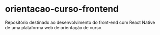 # orientacao-curso-frontend
Repositório destinado ao desenvolvimento do front-end com React Native de uma plataforma web de orientação de curso.
